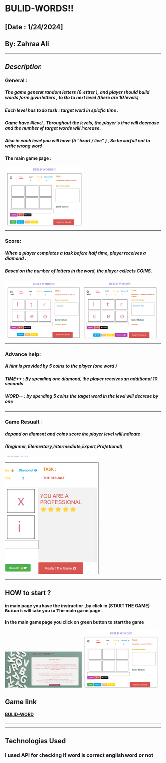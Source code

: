 # **BULID-WORDS!!**
## [Date : 1/24/2024] 
## By: Zahraa Ali 



***
## *Description* 

### General :
##### The game generat random letters (6 lettter ), and player should build words form givin letters , to Go to next level (there are 10 levels)

##### Each level has to do task : target word in spicfic time .

##### Game have #level , Throughout the levels, the player's time will decrease and the number of target words will increase. 

##### Also in each level you will have (5 "heart / live" ) , So be carfull not to write wrong word 

#### The main game page :
<img src=mainGamePage.png  width=50%>

***
### Score: 
##### When a player completes a task before half time, player receives a diamond .

##### Based on the number of letters in the word, the player collects COINS.

<img src=coinsScore.png  width=49%> <img src=coinsScore1.png  width=49%> 


***
### Advance help: 

##### A hint is provided by 5 coins to the player (one word )

##### TIME++ : By spending one diamond, the player receives an additional 10 seconds 

##### WORD-- : by spending 5 coins the target word in the level will decrese by one  

***
### Game Resualt : 

##### depand on diamont and coins score the player level will indicate 
##### (Beginner, Elementary,Intermediate,Expert,Profetional)
<img src=resualt.png  width=60%> 

***
## HOW to start ?
#### in main page you have the instraction ,by click in (START THE GAME) Button it will take you to The main game page .
#### In the main game page you click on green button to start the game
<img src=mainPage.png  width=49%> <img src=mainGamePage.png  width=49%> 

## Game link 
#### [BULID-WORD](https://build-words.surge.sh/)

***

***
## Technologies Used 
### I used API for checking if word is correct english word or not 






